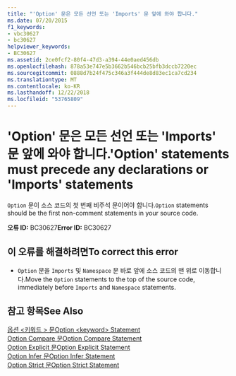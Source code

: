 ```yaml
---
title: "'Option' 문은 모든 선언 또는 'Imports' 문 앞에 와야 합니다."
ms.date: 07/20/2015
f1_keywords:
- vbc30627
- bc30627
helpviewer_keywords:
- BC30627
ms.assetid: 2ce0fcf2-80f4-47d3-a394-44e0aed456db
ms.openlocfilehash: 878a53e747e5b3662b546bcb25bfb3dccb7220ec
ms.sourcegitcommit: 0888d7b24f475c346a3f444de8d83ec1ca7cd234
ms.translationtype: MT
ms.contentlocale: ko-KR
ms.lasthandoff: 12/22/2018
ms.locfileid: "53765809"
---
```

# <a name="option-statements-must-precede-any-declarations-or-imports-statements"></a><span data-ttu-id="345f8-102">'Option' 문은 모든 선언 또는 'Imports' 문 앞에 와야 합니다.</span><span class="sxs-lookup"><span data-stu-id="345f8-102">'Option' statements must precede any declarations or 'Imports' statements</span></span>
<span data-ttu-id="345f8-103">`Option` 문이 소스 코드의 첫 번째 비주석 문이어야 합니다.</span><span class="sxs-lookup"><span data-stu-id="345f8-103">`Option` statements should be the first non-comment statements in your source code.</span></span>  
  
 <span data-ttu-id="345f8-104">**오류 ID:** BC30627</span><span class="sxs-lookup"><span data-stu-id="345f8-104">**Error ID:** BC30627</span></span>  
  
## <a name="to-correct-this-error"></a><span data-ttu-id="345f8-105">이 오류를 해결하려면</span><span class="sxs-lookup"><span data-stu-id="345f8-105">To correct this error</span></span>  
  
-   <span data-ttu-id="345f8-106">`Option` 문을 `Imports` 및 `Namespace` 문 바로 앞에 소스 코드의 맨 위로 이동합니다.</span><span class="sxs-lookup"><span data-stu-id="345f8-106">Move the `Option` statements to the top of the source code, immediately before `Imports` and `Namespace` statements.</span></span>  
  
## <a name="see-also"></a><span data-ttu-id="345f8-107">참고 항목</span><span class="sxs-lookup"><span data-stu-id="345f8-107">See Also</span></span>  
 [<span data-ttu-id="345f8-108">옵션 \<키워드 > 문</span><span class="sxs-lookup"><span data-stu-id="345f8-108">Option \<keyword> Statement</span></span>](../../visual-basic/language-reference/statements/option-keyword-statement.md)  
 [<span data-ttu-id="345f8-109">Option Compare 문</span><span class="sxs-lookup"><span data-stu-id="345f8-109">Option Compare Statement</span></span>](../../visual-basic/language-reference/statements/option-compare-statement.md)  
 [<span data-ttu-id="345f8-110">Option Explicit 문</span><span class="sxs-lookup"><span data-stu-id="345f8-110">Option Explicit Statement</span></span>](../../visual-basic/language-reference/statements/option-explicit-statement.md)  
 [<span data-ttu-id="345f8-111">Option Infer 문</span><span class="sxs-lookup"><span data-stu-id="345f8-111">Option Infer Statement</span></span>](../../visual-basic/language-reference/statements/option-infer-statement.md)  
 [<span data-ttu-id="345f8-112">Option Strict 문</span><span class="sxs-lookup"><span data-stu-id="345f8-112">Option Strict Statement</span></span>](../../visual-basic/language-reference/statements/option-strict-statement.md)
